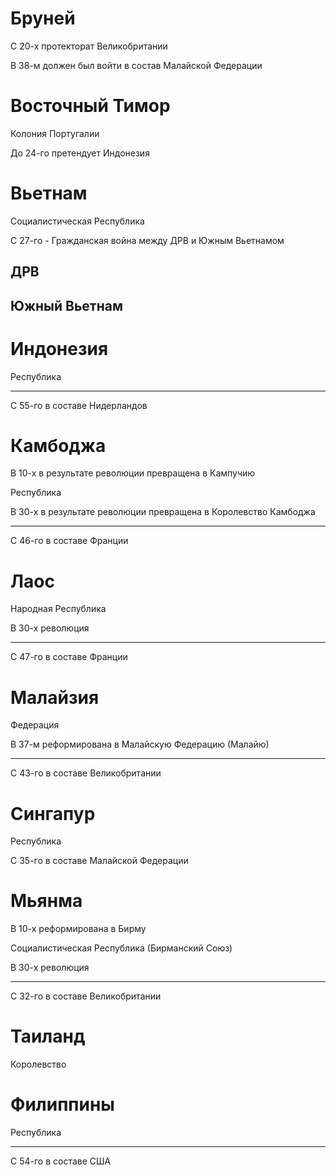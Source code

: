 # Бруней

С 20-х протекторат Великобритании

В 38-м должен был войти в состав Малайской Федерации

# Восточный Тимор

Колония Португалии

До 24-го претендует Индонезия

# Вьетнам

Социалистическая Республика

С 27-го - Гражданская война между ДРВ и Южным Вьетнамом

## ДРВ

## Южный Вьетнам

# Индонезия

Республика

----

С 55-го в составе Нидерландов

# Камбоджа

В 10-х в результате революции превращена в Кампучию

Республика

В 30-х в результате революции превращена в Королевство Камбоджа

----

С 46-го в составе Франции

# Лаос

Народная Республика

В 30-х революция

----

С 47-го в составе Франции

# Малайзия

Федерация

В 37-м реформирована в Малайскую Федерацию (Малайю) 

----

С 43-го в составе Великобритании

# Сингапур

Республика

С 35-го в составе Малайской Федерации

# Мьянма

В 10-х реформирована в Бирму

Социалистическая Республика (Бирманский Союз)

В 30-х революция

----

С 32-го в составе Великобритании

# Таиланд

Королевство

# Филиппины

Республика

----

С 54-го в составе США
